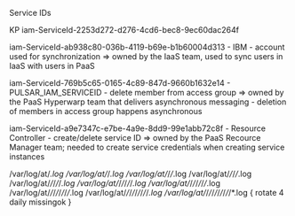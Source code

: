 


Service IDs


KP iam-ServiceId-2253d272-d276-4cd6-bec8-9ec60dac264f

iam-ServiceId-ab938c80-036b-4119-b69e-b1b60004d313 - IBM - account used for synchronization
=> owned by the IaaS team, used to sync users in IaaS with users in PaaS

iam-ServiceId-769b5c65-0165-4c89-847d-9660b1632e14 - PULSAR_IAM_SERVICEID - delete member from access group
=> owned by the PaaS Hyperwarp team that delivers asynchronous messaging - deletion of members in access group happens asynchronous

iam-ServiceId-a9e7347c-e7be-4a9e-8dd9-99e1abb72c8f - Resource Controller - create/delete service ID
=> owned by the PaaS Recource Manager team; needed to create service credentials when creating service instances


/var/log/at/*.log /var/log/at/*/*.log /var/log/at/*/*/*.log /var/log/at/*/*/*/*.log /var/log/at/*/*/*/*/*.log /var/log/at/*/*/*/*/*/*.log /var/log/at/*/*/*/*/*/*/*.log /var/log/at/*/*/*/*/*/*/*/*.log /var/log/at/*/*/*/*/*/*/*/*/*.log /var/log/at/*/*/*/*/*/*/*/*/*/*.log
{
    rotate 4
    daily
    missingok
}